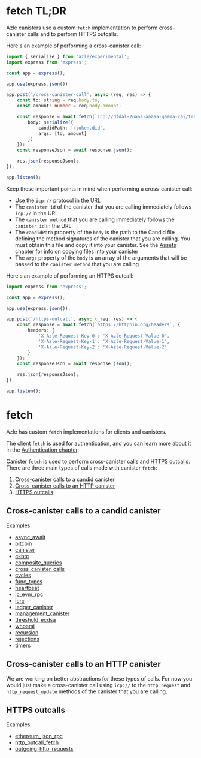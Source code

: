 # fetch TL;DR

Azle canisters use a custom `fetch` implementation to perform cross-canister calls and to perform HTTPS outcalls.

Here's an example of performing a cross-canister call:

```typescript
import { serialize } from 'azle/experimental';
import express from 'express';

const app = express();

app.use(express.json());

app.post('/cross-canister-call', async (req, res) => {
    const to: string = req.body.to;
    const amount: number = req.body.amount;

    const response = await fetch(`icp://dfdal-2uaaa-aaaaa-qaama-cai/transfer`, {
        body: serialize({
            candidPath: '/token.did',
            args: [to, amount]
        })
    });
    const responseJson = await response.json();

    res.json(responseJson);
});

app.listen();
```

Keep these important points in mind when performing a cross-canister call:

- Use the `icp://` protocol in the URL
- The `canister id` of the canister that you are calling immediately follows `icp://` in the URL
- The `canister method` that you are calling immediately follows the `canister id` in the URL
- The `candidPath` property of the `body` is the path to the Candid file defining the method signatures of the canister that you are calling. You must obtain this file and copy it into your canister. See the [Assets chapter](./assets.md) for info on copying files into your canister
- The `args` property of the `body` is an array of the arguments that will be passed to the `canister method` that you are calling

Here's an example of performing an HTTPS outcall:

```typescript
import express from 'express';

const app = express();

app.use(express.json());

app.post('/https-outcall', async (_req, res) => {
    const response = await fetch(`https://httpbin.org/headers`, {
        headers: {
            'X-Azle-Request-Key-0': 'X-Azle-Request-Value-0',
            'X-Azle-Request-Key-1': 'X-Azle-Request-Value-1',
            'X-Azle-Request-Key-2': 'X-Azle-Request-Value-2'
        }
    });
    const responseJson = await response.json();

    res.json(responseJson);
});

app.listen();
```

# fetch

Azle has custom `fetch` implementations for clients and canisters.

The client `fetch` is used for authentication, and you can learn more about it in the [Authentication chapter](./authentication.md).

Canister `fetch` is used to perform cross-canister calls and <a href="https://internetcomputer.org/https-outcalls" target="_blank">HTTPS outcalls</a>. There are three main types of calls made with canister `fetch`:

1. [Cross-canister calls to a candid canister](#cross-canister-calls-to-a-candid-canister)
2. [Cross-canister calls to an HTTP canister](#cross-canister-calls-to-an-http-canister)
3. [HTTPS outcalls](#https-outcalls)

## Cross-canister calls to a candid canister

Examples:

- <a href="https://github.com/demergent-labs/azle/tree/main/tests/end_to_end/candid_rpc/functional_syntax/async_await" target="_blank">async_await</a>
- <a href="https://github.com/demergent-labs/azle/tree/main/tests/end_to_end/candid_rpc/functional_syntax/bitcoin" target="_blank">bitcoin</a>
- <a href="https://github.com/demergent-labs/azle/tree/main/tests/end_to_end/candid_rpc/functional_syntax/canister" target="_blank">canister</a>
- <a href="https://github.com/demergent-labs/azle/tree/main/tests/end_to_end/candid_rpc/functional_syntax/ckbtc" target="_blank">ckbtc</a>
- <a href="https://github.com/demergent-labs/azle/tree/main/tests/end_to_end/candid_rpc/functional_syntax/composite_queries" target="_blank">composite_queries</a>
- <a href="https://github.com/demergent-labs/azle/tree/main/tests/end_to_end/candid_rpc/functional_syntax/cross_canister_calls" target="_blank">cross_canister_calls</a>
- <a href="https://github.com/demergent-labs/azle/tree/main/tests/end_to_end/candid_rpc/functional_syntax/cycles" target="_blank">cycles</a>
- <a href="https://github.com/demergent-labs/azle/tree/main/tests/end_to_end/candid_rpc/functional_syntax/func_types" target="_blank">func_types</a>
- <a href="https://github.com/demergent-labs/azle/tree/main/tests/end_to_end/candid_rpc/functional_syntax/heartbeat" target="_blank">heartbeat</a>
- <a href="https://github.com/demergent-labs/azle/tree/main/tests/end_to_end/http_server/ic_evm_rpc" target="_blank">ic_evm_rpc</a>
- <a href="https://github.com/demergent-labs/azle/tree/main/tests/end_to_end/candid_rpc/functional_syntax/icrc" target="_blank">icrc</a>
- <a href="https://github.com/demergent-labs/azle/tree/main/tests/end_to_end/candid_rpc/functional_syntax/ledger_canister" target="_blank">ledger_canister</a>
- <a href="https://github.com/demergent-labs/azle/tree/main/tests/end_to_end/candid_rpc/functional_syntax/management_canister" target="_blank">management_canister</a>
- <a href="https://github.com/demergent-labs/azle/tree/main/tests/end_to_end/candid_rpc/functional_syntax/motoko_examples/threshold_ecdsa" target="_blank">threshold_ecdsa</a>
- <a href="https://github.com/demergent-labs/azle/tree/main/tests/end_to_end/candid_rpc/functional_syntax/motoko_examples/whoami" target="_blank">whoami</a>
- <a href="https://github.com/demergent-labs/azle/tree/main/tests/end_to_end/candid_rpc/functional_syntax/recursion" target="_blank">recursion</a>
- <a href="https://github.com/demergent-labs/azle/tree/main/tests/end_to_end/candid_rpc/functional_syntax/rejections" target="_blank">rejections</a>
- <a href="https://github.com/demergent-labs/azle/tree/main/tests/end_to_end/candid_rpc/functional_syntax/timers" target="_blank">timers</a>

## Cross-canister calls to an HTTP canister

We are working on better abstractions for these types of calls. For now you would just make a cross-canister call using `icp://` to the `http_request` and `http_request_update` methods of the canister that you are calling.

## HTTPS outcalls

Examples:

- <a href="https://github.com/demergent-labs/azle/tree/main/tests/end_to_end/candid_rpc/functional_syntax/ethereum_json_rpc" target="_blank">ethereum_json_rpc</a>
- <a href="https://github.com/demergent-labs/azle/tree/main/tests/end_to_end/http_server/http_outcall_fetch" target="_blank">http_outcall_fetch</a>
- <a href="https://github.com/demergent-labs/azle/tree/main/tests/end_to_end/candid_rpc/functional_syntax/outgoing_http_requests" target="_blank">outgoing_http_requests</a>

<!-- // TODO explain that you can generally only do these in POST unless the method is a query method
// TODO we have to show the imports
// TODO explain the POST, PUT, PATCH etc

TODO explain the ic.setOutgoingHttpOptions

TODO split up the examples for each type of fetch

## Canister fetch cross-canister call to a candid canister

Most canisters on ICP are not HTTP canisters. We are pushing to change this situation, but for now this is how things are. Most canisters will thus only expose Candid canister methods.

So imagine a canister that exposes this Candid update method:

```
transfer: (text, text, nat64) -> (nat64);
```

```typescript
const response = await fetch(`icp://dfdal-2uaaa-aaaaa-qaama-cai/transfer`, {
    body: serialize({
        candidPath: '/src/canister2/index.did',
        args: [from, to, amount]
    })
});
const responseJson = await response.json();

return responseJson;
```

## Canister fetch cross-canister call to an HTTP canister

## Canister fetch HTTPS outcalls -->
